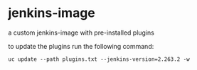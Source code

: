 # jenkins-image

a custom jenkins-image with pre-installed plugins

to update the plugins run the following command:

`uc update --path plugins.txt --jenkins-version=2.263.2 -w`
